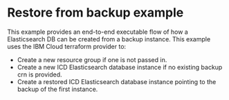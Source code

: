 # Restore from backup example

This example provides an end-to-end executable flow of how a Elasticsearch DB can be created from a backup instance. This example uses the IBM Cloud terraform provider to:

- Create a new resource group if one is not passed in.
- Create a new ICD Elasticsearch database instance if no existing backup crn is provided.
- Create a restored ICD Elasticsearch database instance pointing to the backup of the first instance.